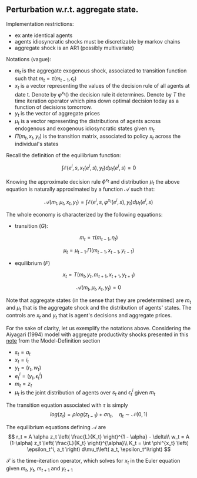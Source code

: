 ## Perturbation w.r.t. aggregate state.

Implementation restrictions:

- ex ante identical agents
- agents idiosyncratic shocks must be discretizable by markov chains
- aggregate shock is an AR1 (possibly multivariate)

Notations (vague):

- $m_t$ is the aggregate exogenous shock, associated to transition function such that $m_t = \tau(m_{t-1}, \epsilon_t)$
- $x_t$ is a vector representing the values of the decision rule of all agents at date t. Denote by $\varphi^{x_t}()$ the decision rule it determines. Denote by $T$ the time iteration operator which pins down optimal decision today as a function of decisions tomorrow.
- $y_t$ is the vector of aggregate prices
- $\mu_t$ is a vector representing the distributions of agents across endogenous and exogenous idiosyncratic states given $m_t$
- $\Pi(m_t, x_t, y_t)$ is the transition matrix, associated to policy $x_t$ across the individual's states

Recall the definition of the equilibrium function:

$$\int \mathcal{E}\left(e^i, s, x_t(e^i,s), y_t\right) d \mu_t(e^i,s)= 0$$


Knowing the approximate decision rule $\phi^{x_t}$ and distribution $\mu_t$ the above equation is naturally approximated by a function $\mathcal{A}$ such that:


$$\mathcal{A}(m_t, \mu_t, x_t, y_t) = \int \mathcal{E}\left(e^i, s, \varphi^{x_t}(e^i,s), y_t\right) d \mu_t(e^i,s)$$

The whole economy is characterized by the following equations:

- transition ($G$):

$$m_t = \tau(m_{t-1}, \eta_t)$$

$$\mu_t = \mu_{t-1}.\Pi(m_{t-1}, x_{t-1}, y_{t-1})$$

- equilibrium ($F$)

$$x_t = T(m_t, y_t, m_{t+1}, x_{t+1}, y_{t+1})$$

$$\mathcal{A}(m_t, \mu_t, x_t, y_t)=0$$

Note that aggregate states (in the sense that they are predetermined) are $m_t$ and $\mu_t$ that is the aggregate shock and the distribution of agents' states. The controls are $x_t$ and $y_t$ that is agent's decisions and aggregate prices.

For the sake of clarity, let us exemplify the notations above. Considering the Aiyagari (1994) model with aggregate productivity shocks presented in this [note](../single_agent/#ex-ante-identical-agents) from the Model-Definition section
- $s_t = a_t$
- $x_t = i_{t}$
- $y_t = \left( r_t, w_t \right)$
- $e_t^i = \left(y_t,\epsilon_t^i\right)$
- $m_t = z_t$
- $\mu_t$ is the joint distribution of agents over $s_t$ and $\epsilon_t^i$ given $m_t$
    
The transition equation associated with $\tau$ is simply
$$log(z_t) = \rho log(z_{t-1}) + \sigma \eta_t, \quad \eta_t \sim \mathcal{N}(0,1)$$

The equilibrium equations defining $\mathcal{A}$ are
$$
r_t = A \alpha z_t \left( \frac{L}{K_t} \right)^{1 - \alpha} - \delta\\
w_t = A (1-\alpha) z_t \left( \frac{L}{K_t} \right)^{\alpha}\\
K_t = \int \phi^{x_t} \left( \epsilon_t^i, a_t \right) d\mu_t\left( a_t, \epsilon_t^i\right)
$$

$\mathcal T$ is the time-iteration operator, which solves for $x_t$ in the Euler equation given $m_t$, $y_t$, $m_{t+1}$ and $y_{t+1}$